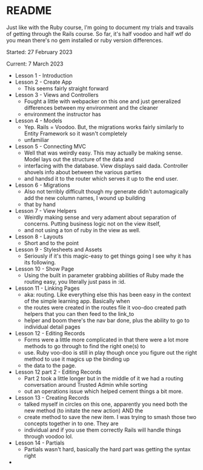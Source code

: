 # README

Just like with the Ruby course, I'm going to document my trials and travails of getting through the Rails course.
So far, it's half voodoo and half wtf do you mean there's no gem installed or ruby version differences.

Started: 27 February 2023

Current: 7 March 2023

* Lesson 1 - Introduction
* Lesson 2 - Create App
  * This seems fairly straight forward
* Lesson 3 - Views and Controllers
  * Fought a little with webpacker on this one and just generalized differences between my environment and the cleaner 
  * environment the instructor has
* Lesson 4 - Models
  * Yep.  Rails = Voodoo.  But, the migrations works fairly similarly to Entity Framework so it wasn't completely 
  * unfamiliar
* Lesson 5 - Connecting MVC
  * Well that was weirdly easy.  This may actually be making sense.  Model lays out the structure of the data and 
  * interfacing with the database.  View displays said dada.  Controller shovels info about between the various parties 
  * and handsd it to the router which serves it up to the end user.
* Lesson 6 - Migrations
  * Also not terribly difficult though my generate didn't automagically add the new column names, I wound up building 
  * that by hand
* Lesson 7 - View Helpers
  * Weirdly making sense and very adament about separation of concerns.  Putting business logic not on the view itself, 
  * and not using a ton of ruby in the view as well.
* Lesson 8 - Layouts
  * Short and to the point
* Lesson 9 - Stylesheets and Assets
  * Seriously if it's this magic-easy to get things going I see why it has its following.  
* Lesson 10 - Show Page
  * Using the built in parameter grabbing abilities of Ruby made the routing easy, you literally just pass in :id.  
* Lesson 11 - Linking Pages
  * aka: routing.  Like everything else this has been easy in the context of the simple learning app.  Basically when 
  * the routes were created in the routes file it voo-doo created path helpers that you can then feed to the link_to 
  * helper and boom there's the nav bar done, plus the ability to go to individual detail pages
* Lesson 12 - Editing Records
  * Forms were a little more complicated in that there were a lot more methods to go through to find the right one(s) to
  * use.  Ruby voo-doo is still in play though once you figure out the right method to use it magics up the binding up
  * the data to the page.
* Lesson 12 part 2 - Editing Records
  * Part 2 took a little longer but in the middle of it we had a routing conversation around Trusted Admin while sorting
  * out an operations issue which helped cement things a bit more.
* Lesson 13 - Creating Records
  * talked myself in circles on this one, apparently you need both the new method (to initate the new action) AND the 
  * create method to save the new item.  I was trying to smash those two concepts together in to one.  They are 
  * individual and if you use them correctly Rails will handle things through voodoo lol.
* Lesson 14 - Partials
  * Partials wasn't hard, basically the hard part was getting the syntax right
* 

